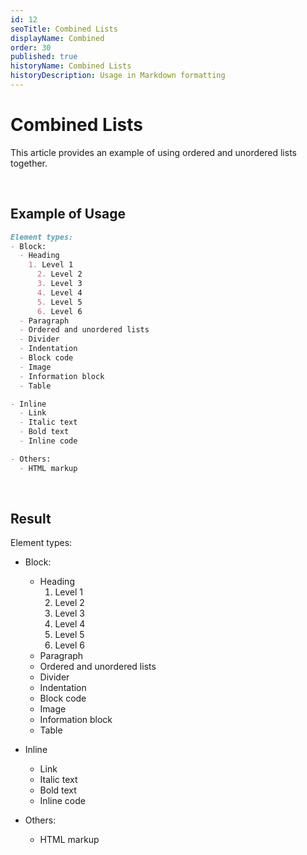 ```yaml
---
id: 12
seoTitle: Combined Lists
displayName: Combined
order: 30
published: true
historyName: Combined Lists
historyDescription: Usage in Markdown formatting
---
```


# Combined Lists
This article provides an example of using ordered and unordered lists together.

<br/>

## Example of Usage

```md
Element types:
- Block:
  - Heading
    1. Level 1
      2. Level 2
      3. Level 3
      4. Level 4
      5. Level 5
      6. Level 6
  - Paragraph
  - Ordered and unordered lists
  - Divider
  - Indentation
  - Block code
  - Image
  - Information block
  - Table

- Inline
  - Link
  - Italic text
  - Bold text
  - Inline code

- Others:
  - HTML markup
```

<br/>

## Result

Element types:
- Block:
  - Heading
    1. Level 1
    2. Level 2
    3. Level 3
    4. Level 4
    5. Level 5
    6. Level 6
  - Paragraph
  - Ordered and unordered lists
  - Divider
  - Indentation
  - Block code
  - Image
  - Information block
  - Table

- Inline
  - Link
  - Italic text
  - Bold text
  - Inline code

- Others:
  - HTML markup
```
